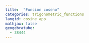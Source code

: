 ```yaml
---
title:  "Función coseno"
categories: trigonometric_functions
langid: cosine_app
mathjax: false
geogebratube:
  - 38444
---
```


<div style="height: 400px;" id="applet_container38444"></div>
